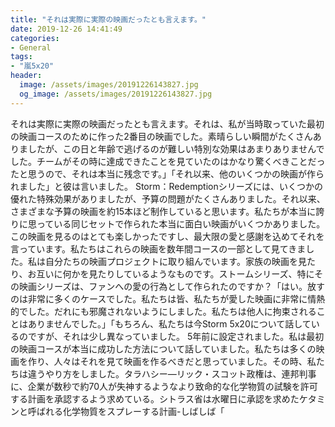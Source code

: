 ```yaml
---
title: "それは実際に実際の映画だったとも言えます。"
date: 2019-12-26 14:41:49
categories:
- General
tags:
- "嵐5x20"
header:
  image: /assets/images/20191226143827.jpg
  og_image: /assets/images/20191226143827.jpg
---
```


それは実際に実際の映画だったとも言えます。それは、私が当時取っていた最初の映画コースのために作った2番目の映画でした。素晴らしい瞬間がたくさんありましたが、この日と年齢で逃げるのが難しい特別な効果はあまりありませんでした。チームがその時に達成できたことを見ていたのはかなり驚くべきことだったと思うので、それは本当に残念です。」「それ以来、他のいくつかの映画が作られました」と彼は言いました。 Storm：Redemptionシリーズには、いくつかの優れた特殊効果がありましたが、予算の問題がたくさんありました。それ以来、さまざまな予算の映画を約15本ほど制作していると思います。私たちが本当に誇りに思っている同じセットで作られた本当に面白い映画がいくつかありました。この映画を見るのはとても楽しかったですし、最大限の愛と感謝を込めてそれを言っています。私たちはこれらの映画を数年間コースの一部として見てきました。私は自分たちの映画プロジェクトに取り組んでいます。家族の映画を見たり、お互いに何かを見たりしているようなものです。ストームシリーズ、特にその映画シリーズは、ファンへの愛の行為として作られたのですか？「はい。放すのは非常に多くのケースでした。私たちは皆、私たちが愛した映画に非常に情熱的でした。だれにも邪魔されないようにしました。私たちは他人に拘束されることはありませんでした。」「もちろん、私たちは今Storm 5x20について話しているのですが、それは少し異なっていました。 5年前に設定されました。私は最初の映画コースが本当に成功した方法について話していました。私たちは多くの映画を作り、人々はそれを見て映画を作るべきだと思っていました。その時、私たちは違うやり方をしました。タラハシー—リック・スコット政権は、連邦判事に、企業が数秒で約70人が失神するようなより致命的な化学物質の試験を許可する計画を承認するよう求めている。シトラス省は水曜日に承認を求めたケタミンと呼ばれる化学物質をスプレーする計画-しばしば「
